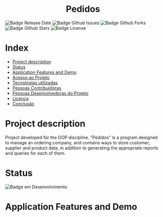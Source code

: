 <h1 align="center"> Pedidos </h1>

![Badge Release Date](https://img.shields.io/github/release-date/Helmont1/ordering_management)
![Badge Github Issues](https://img.shields.io/github/issues/Helmont1/ordering_management)
![Badge Github Forks](https://img.shields.io/github/forks/Helmont1/ordering_management)
![Badge Github Stars](https://img.shields.io/github/stars/Helmont1/ordering_management)
![Badge License](https://img.shields.io/github/license/Helmont1/ordering_management)

# Index 
* [Project description](#project-description)
* [Status](#status)
* [Application Features and Demo](#application-features-and-demo)
* [Acesso ao Projeto](#acesso-ao-projeto)
* [Tecnologias utilizadas](#tecnologias-utilizadas)
* [Pessoas Contribuidoras](#pessoas-contribuidoras)
* [Pessoas Desenvolvedoras do Projeto](#pessoas-desenvolvedoras)
* [Licença](#licença)
* [Conclusão](#conclusão)

# Project description

Project developed for the OOP discipline. "Pedidos" is a program designed to manage an ordering company, and contains ways to store customer, supplier and product data, in addition to generating the appropriate reports and queries for each of them.

# Status
![Badge em Desenvolvimento](http://img.shields.io/static/v1?label=STATUS&message=Concluded&color=GREEN&style=for-the-badge)

# Application Features and Demo